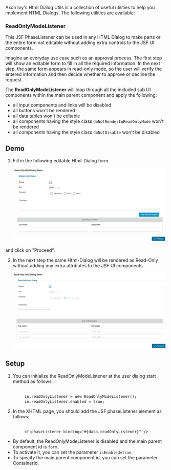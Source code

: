 Axon Ivy's Html Dialog Utils is a collection of useful utilities to help you implement HTML Dialogs. The following utilities are available:

### ReadOnlyModeListener

This JSF PhaseListener can be used in any HTML Dialog to make parts or the entire form not editable without adding extra controls to the JSF UI components.

Imagine an everyday use case such as an approval process. The first step will show an editable form to fill in all the required information. In the next step, the same form appears in read-only mode, so the user will verify the entered information and then decide whether to approve or decline the request.

The **ReadOnlyModeListener** will loop through all the included sub UI components within the main parent component and apply the following:
* all input components and links will be disabled
* all buttons won't be rendered
* all data tables won't be editable
* all components having the style class `doNotRenderInReadOnlyMode` won't be rendered
* all components having the style class `doNotDisable` won't be disabled

## Demo

1. Fill in the following editable Html-Dialog form

   ![Editable-Html-Dialog](images/EditableHtmlDialog.PNG)

and click on "Proceed".


2. In the next step the same Html-Dialog will be rendered as Read-Only without adding any extra attributes to the JSF UI components.

   ![Read-Only-Html-Dialog](images/Read-OnlyHtmlDialog.PNG)

## Setup

1. You can initialize the ReadOnlyModeListener at the user dialog start method as follows:

   ```
   
        in.readOnlyListener = new ReadOnlyModeListener();
        in.readOnlyListener.enabled = true;
   
   ```

2. In the XHTML page, you should add the JSF phaseListener element as follows:

   ```
   
        <f:phaseListener binding="#{data.readOnlyListener}" />
   
   ```
   
* By default, the ReadOnlyModeListener is disabled and the main parent component id is `form`.
* To activate it, you can set the parameter `isEnabled=true`.
* To specify the main parent component id, you can set the parameter ContainerId.
